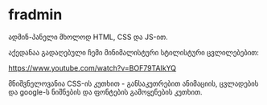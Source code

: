 # fradmin

ადმინ-პანელი მხოლოდ HTML, CSS და JS-ით. 

აქედანაა გადაღებული ჩემი მინიმალისტური სტილისტური ცვლილებებით:

https://www.youtube.com/watch?v=BOF79TAIkYQ


მნიშვნელოვანია CSS-ის კუთხით - განსაკუთრებით ანიმაციის, ცვლადების და google-ს ნიშნების და ფონტების გამოყენების კუთხით.
